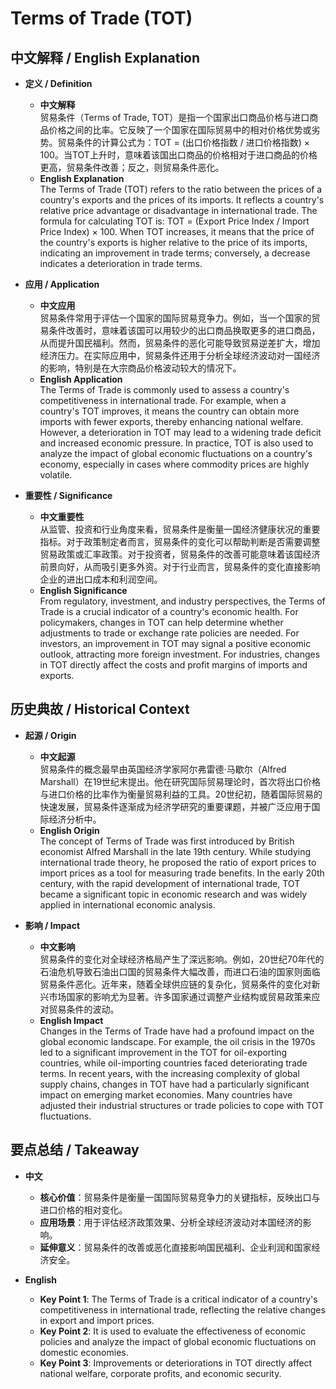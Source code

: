 # Terms of Trade (TOT)

## 中文解释 / English Explanation

* **定义 / Definition**  
  - **中文解释**  
    贸易条件（Terms of Trade, TOT）是指一个国家出口商品价格与进口商品价格之间的比率。它反映了一个国家在国际贸易中的相对价格优势或劣势。贸易条件的计算公式为：TOT = (出口价格指数 / 进口价格指数) × 100。当TOT上升时，意味着该国出口商品的价格相对于进口商品的价格更高，贸易条件改善；反之，则贸易条件恶化。  
  - **English Explanation**  
    The Terms of Trade (TOT) refers to the ratio between the prices of a country's exports and the prices of its imports. It reflects a country's relative price advantage or disadvantage in international trade. The formula for calculating TOT is: TOT = (Export Price Index / Import Price Index) × 100. When TOT increases, it means that the price of the country's exports is higher relative to the price of its imports, indicating an improvement in trade terms; conversely, a decrease indicates a deterioration in trade terms.

* **应用 / Application**  
  - **中文应用**  
    贸易条件常用于评估一个国家的国际贸易竞争力。例如，当一个国家的贸易条件改善时，意味着该国可以用较少的出口商品换取更多的进口商品，从而提升国民福利。然而，贸易条件的恶化可能导致贸易逆差扩大，增加经济压力。在实际应用中，贸易条件还用于分析全球经济波动对一国经济的影响，特别是在大宗商品价格波动较大的情况下。  
  - **English Application**  
    The Terms of Trade is commonly used to assess a country's competitiveness in international trade. For example, when a country's TOT improves, it means the country can obtain more imports with fewer exports, thereby enhancing national welfare. However, a deterioration in TOT may lead to a widening trade deficit and increased economic pressure. In practice, TOT is also used to analyze the impact of global economic fluctuations on a country's economy, especially in cases where commodity prices are highly volatile.

* **重要性 / Significance**  
  - **中文重要性**  
    从监管、投资和行业角度来看，贸易条件是衡量一国经济健康状况的重要指标。对于政策制定者而言，贸易条件的变化可以帮助判断是否需要调整贸易政策或汇率政策。对于投资者，贸易条件的改善可能意味着该国经济前景向好，从而吸引更多外资。对于行业而言，贸易条件的变化直接影响企业的进出口成本和利润空间。  
  - **English Significance**  
    From regulatory, investment, and industry perspectives, the Terms of Trade is a crucial indicator of a country's economic health. For policymakers, changes in TOT can help determine whether adjustments to trade or exchange rate policies are needed. For investors, an improvement in TOT may signal a positive economic outlook, attracting more foreign investment. For industries, changes in TOT directly affect the costs and profit margins of imports and exports.

## 历史典故 / Historical Context

* **起源 / Origin**  
  - **中文起源**  
    贸易条件的概念最早由英国经济学家阿尔弗雷德·马歇尔（Alfred Marshall）在19世纪末提出。他在研究国际贸易理论时，首次将出口价格与进口价格的比率作为衡量贸易利益的工具。20世纪初，随着国际贸易的快速发展，贸易条件逐渐成为经济学研究的重要课题，并被广泛应用于国际经济分析中。  
  - **English Origin**  
    The concept of Terms of Trade was first introduced by British economist Alfred Marshall in the late 19th century. While studying international trade theory, he proposed the ratio of export prices to import prices as a tool for measuring trade benefits. In the early 20th century, with the rapid development of international trade, TOT became a significant topic in economic research and was widely applied in international economic analysis.

* **影响 / Impact**  
  - **中文影响**  
    贸易条件的变化对全球经济格局产生了深远影响。例如，20世纪70年代的石油危机导致石油出口国的贸易条件大幅改善，而进口石油的国家则面临贸易条件恶化。近年来，随着全球供应链的复杂化，贸易条件的变化对新兴市场国家的影响尤为显著。许多国家通过调整产业结构或贸易政策来应对贸易条件的波动。  
  - **English Impact**  
    Changes in the Terms of Trade have had a profound impact on the global economic landscape. For example, the oil crisis in the 1970s led to a significant improvement in the TOT for oil-exporting countries, while oil-importing countries faced deteriorating trade terms. In recent years, with the increasing complexity of global supply chains, changes in TOT have had a particularly significant impact on emerging market economies. Many countries have adjusted their industrial structures or trade policies to cope with TOT fluctuations.

## 要点总结 / Takeaway

* **中文**  
  - **核心价值**：贸易条件是衡量一国国际贸易竞争力的关键指标，反映出口与进口价格的相对变化。  
  - **应用场景**：用于评估经济政策效果、分析全球经济波动对本国经济的影响。  
  - **延伸意义**：贸易条件的改善或恶化直接影响国民福利、企业利润和国家经济安全。  

* **English**  
  - **Key Point 1**: The Terms of Trade is a critical indicator of a country's competitiveness in international trade, reflecting the relative changes in export and import prices.  
  - **Key Point 2**: It is used to evaluate the effectiveness of economic policies and analyze the impact of global economic fluctuations on domestic economies.  
  - **Key Point 3**: Improvements or deteriorations in TOT directly affect national welfare, corporate profits, and economic security.